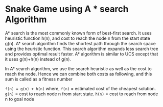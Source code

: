 # Snake Game using A * search Algorithm

A* search is the most commonly known form of best-first search. It uses heuristic function h(n), and cost to reach the node n from the start state g(n). A* search algorithm finds the shortest path through the search space using the heuristic function. This search algorithm expands less search tree and provides optimal result faster. A* algorithm is similar to UCS except that it uses g(n)+h(n) instead of g(n).

In A* search algorithm, we use the search heuristic as well as the cost to reach the node. Hence we can combine both costs as following, and this sum is called as a fitness number

```f(n) = g(n) + h(n)```
where,
```f(n)``` = estimated cost of the cheapest solution.
```g(n)``` = cost to reach node n from start state.
```h(n)``` = cost to reach from node n to goal node
